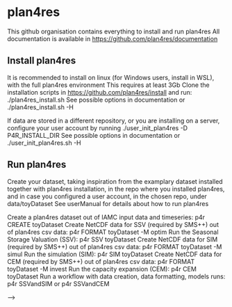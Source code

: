 # plan4res

This github organisation contains everything to install and run plan4res
All documentation is available in https://github.com/plan4res/documentation

## Install plan4res
It is recommended to install on linux (for Windows users, install in WSL), with the full plan4res environment
This requires at least 3Gb
Clone the installation scripts in https://github.com/plan4res/install and run:
    ./plan4res_install.sh 
See possible options in documentation or ./plan4res_install.sh -H

If data are stored in a different repository, or you are installing on a server, configure your user account by running
    ./user_init_plan4res -D P4R_INSTALL_DIR
See possible options in documentation or ./user_init_plan4res.sh -H

## Run plan4res
Create your dataset, taking inspiration from the examplary dataset installed together with plan4res installation, in the repo where you installed plan4res, and in case you configured a user account, in the chosen repo, under data/toyDataset
See userManual for details about how to run plan4res

Create a plan4res dataset out of IAMC input data and timeseries: p4r CREATE toyDataset
Create NetCDF data for SSV (required by SMS++) out of plan4res csv data: p4r FORMAT toyDataset -M optim
Run the Seasonal Storage Valuation (SSV): p4r SSV toyDataset
Create NetCDF data for SIM (required by SMS++) out of plan4res csv data: p4r FORMAT toyDataset -M simul
Run the simulation (SIM): p4r SIM toyDataset
Create NetCDF data for CEM (required by SMS++) out of plan4res csv data: p4r FORMAT toyDataset -M invest
Run the capacity expansion (CEM): p4r CEM toyDataset
Run a workflow with data creation, data formatting, models runs: p4r SSVandSIM   or p4r SSVandCEM


-->

